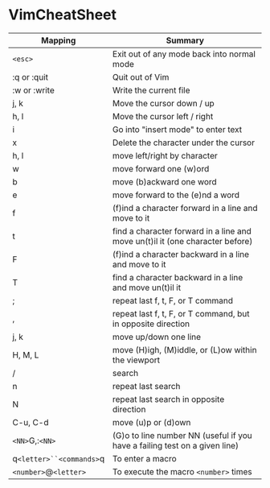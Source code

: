 # VimCheatSheet



Mapping		|	Summary
----------------|------------------
`<esc>`		| Exit out of any mode back into normal mode
:q or :quit	| Quit out of Vim
:w or :write	| Write the current file
j, k		| Move the cursor down / up
h, l		| Move the cursor left / right
i		| Go into "insert mode" to enter text
x		| Delete the character under the cursor
h, l		| move left/right by character
w		| move forward one (w)ord
b		| move (b)ackward one word
e		| move forward to the (e)nd a word
f<char>		| (f)ind a character forward in a line and move to it
t<char>		| find a character forward in a line and move un(t)il it (one character before)
F<char>		| (f)ind a character backward in a line and move to it
T<char>		| find a character backward in a line and move un(t)il it
;		| repeat last f, t, F, or T command
,	 	| repeat last f, t, F, or T command, but in opposite direction
j, k	  	| move up/down one line
H, M, L	  	| move (H)igh, (M)iddle, or (L)ow within the viewport
/	 	| search
n		| repeat last search
N	        | repeat last search in opposite direction
C-u, C-d	| move (u)p or (d)own
`<NN>`G,:`<NN>`	| (G)o to line number NN (useful if you have a failing test on a given line)
q`<letter>``<commands>`q | To enter a macro
`<number>`@`<letter>` | To execute the macro `<number>` times
